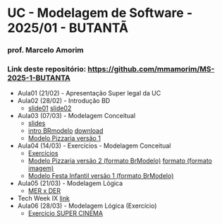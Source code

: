 # UC - Modelagem de Software - 2025/01 - BUTANTÃ

### prof. Marcelo Amorim

### Link deste repositório: https://github.com/mmamorim/MS-2025-1-BUTANTA

* Aula01 (21/02) - Apresentação Super legal da UC
* Aula02 (28/02) - Introdução BD
  * [slide01](./Aula02.pdf) [slide02](./09_intro_bd.pdf)  
* Aula03 (07/03) - Modelagem Conceitual
  * [slides](./Modelagem_conceitual.pdf)
  * [intro BRmodelo](./brmodelo.pdf) [download](http://www.sis4.com/brModelo/download.html)
  * [Modelo Pizzaria versão 1](./pizzaria.brM3)
* Aula04 (14/03) - Exercícios - Modelagem Conceitual
  * [Exercícios](./exercicios01.md)
  * [Modelo Pizzaria versão 2 (formato BrModelo)](./pizzariav2.brM3) [formato (formato imagem)](./pizzariav2.png)
  * [Modelo Festa Infantil versão 1 (formato BrModelo)](./festas-v1.brM3)
* Aula05 (21/03) - Modelagem Lógica
  * [MER x DER](./MERxDER-v2.pdf)
* Tech Week IX [link](https://animatechweek.com.br/)
* Aula06 (28/03) - Modelagem Lógica (Exercício)
  * [Exercício SUPER CINEMA](./ExercicioFilmes.md)
